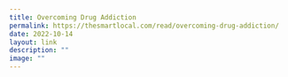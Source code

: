 ```yaml
---
title: Overcoming Drug Addiction
permalink: https://thesmartlocal.com/read/overcoming-drug-addiction/
date: 2022-10-14
layout: link
description: ""
image: ""
---
```



